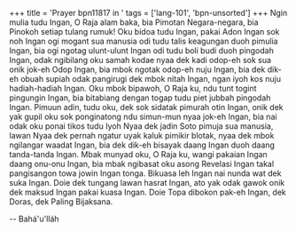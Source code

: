 +++
title = 'Prayer bpn11817 in '
tags = ['lang-101', 'bpn-unsorted']
+++
Ngin mulia tudu Ingan, O Raja alam baka, bia Pimotan Negara-negara, bia Pinokoh setiap tulang rumuk! Oku bidoa tudu Ingan, pakai Adon Ingan sok noh Ingan ogi mogant sua manusia odi tudu talis keagungan duoh pimulia Ingan, bia ogi ngotag ulunt-ulunt Ingan odi tudu boli budi duoh pingodah Ingan, odak ngibilang oku samah kodae nyaa dek kadi odop-eh sok sua onik jok-eh Odop Ingan, bia mbok ngotak odop-eh nuju Ingan, bia dek dik-eh obuah supiah odak pangirugi dek mbok nitah Ingan, ngan iyoh kos nuju hadiah-hadiah Ingan. 
Oku mbok bipawoh, O Raja ku, ndu tunt togint pingungin Ingan, bia bitabiang dengan togap tudu piet jubbah pingodah Ingan. Pimuun adin, tudu oku, dek sok sidatak pimurah otin Ingan, onik dek yak gupil oku sok ponginatong ndu simun-mun nyaa jok-eh Ingan, bia nai odak oku ponai tikos tudu Iyoh Nyaa dek jadin Soto pimuja sua manusia, lawan Nyaa dek pernah ngatur uyak kaluk pimikir blotak, nyaa dek mbok ngilangar waadat Ingan, bia dek dik-eh bisayak daang Ingan duoh daang tanda-tanda Ingan. 
Mbak munyad oku, O Raja ku, wangi pakaian Ingan daang onu-onu Ingan, bia mbak ngibasat oku asong Revelasi Ingan takal pangisangon towa jowin Ingan tonga. Bikuasa leh Ingan nai nunda wat dek suka Ingan. Doie dek tungang lawan hasrat Ingan, ato yak odak gawok onik dek maksud Ingan pakai kuasa Ingan. Doie Topa dibokon pak-eh Ingan, dek Doras, dek Paling Bijaksana.

-- Bahá'u'lláh
